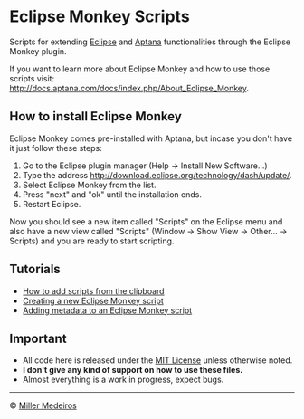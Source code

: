 # Eclipse Monkey Scripts #

Scripts for extending [Eclipse](http://www.eclipse.org/) and [Aptana](http://www.aptana.com/) functionalities through the Eclipse Monkey plugin.

If you want to learn more about Eclipse Monkey and how to use those scripts visit: <http://docs.aptana.com/docs/index.php/About_Eclipse_Monkey>.

## How to install Eclipse Monkey ##

Eclipse Monkey comes pre-installed with Aptana, but incase you don't have it just follow these steps:

1.	Go to the Eclipse plugin manager (Help -> Install New Software...)
2.	Type the address <http://download.eclipse.org/technology/dash/update/>.
3.	Select Eclipse Monkey from the list.
4.	Press "next" and "ok" until the installation ends.
5.	Restart Eclipse.

Now you should see a new item called "Scripts" on the Eclipse menu and also have a new view called "Scripts" (Window -> Show View -> Other... -> Scripts) and you are ready to start scripting.

## Tutorials ##

*	[How to add scripts from the clipboard](http://forums.aptana.com/viewtopic.php?t=5216)
*	[Creating a new Eclipse Monkey script](http://docs.aptana.com/docs/index.php/Creating_a_new_Eclipse_Monkey_script)
*	[Adding metadata to an Eclipse Monkey script](http://docs.aptana.com/docs/index.php/Adding_metadata_to_an_Eclipse_Monkey_script)


## Important ##

 - All code here is released under the [MIT License](http://www.opensource.org/licenses/mit-license.php) unless otherwise noted.
 - **I don't give any kind of support on how to use these files.**
 - Almost everything is a work in progress, expect bugs.


----

&copy; [Miller Medeiros](http://www.millermedeiros.com)